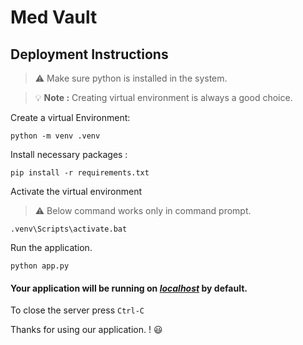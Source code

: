 # Med Vault 
## Deployment Instructions

>:warning: Make sure python is installed in the system.

> :bulb: **Note :** Creating virtual environment is always a good choice.

Create a virtual Environment:
```
python -m venv .venv
```
Install necessary packages :
```
pip install -r requirements.txt
```
Activate the virtual environment
> :warning: Below command works only in command prompt.

```
.venv\Scripts\activate.bat
```

Run the application.
```
python app.py
```

####  Your application will be running on *[localhost](http://127.0.0.1:5000)*  by default.

To close the server press `Ctrl-C` 

Thanks for using our application. ! :smiley: